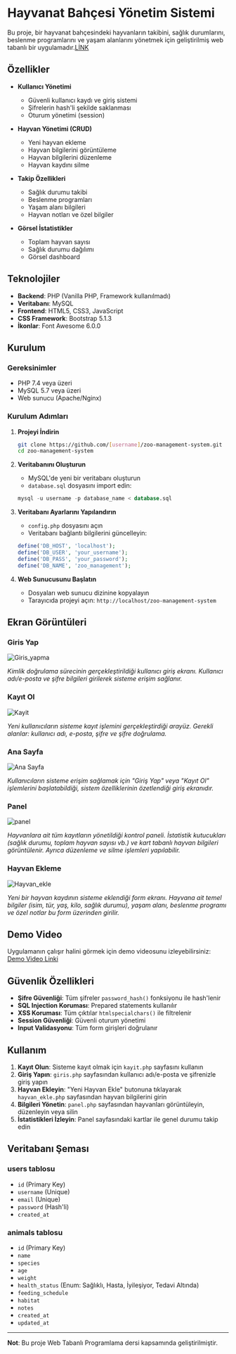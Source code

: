 # Hayvanat Bahçesi Yönetim Sistemi

Bu proje, bir hayvanat bahçesindeki hayvanların takibini, sağlık durumlarını, beslenme programlarını ve yaşam alanlarını yönetmek için geliştirilmiş web tabanlı bir uygulamadır.[LİNK](http://95.130.171.20/~st22360859037/)

## Özellikler

- **Kullanıcı Yönetimi**
  - Güvenli kullanıcı kaydı ve giriş sistemi
  - Şifrelerin hash'li şekilde saklanması
  - Oturum yönetimi (session)

- **Hayvan Yönetimi (CRUD)**
  - Yeni hayvan ekleme
  - Hayvan bilgilerini görüntüleme
  - Hayvan bilgilerini düzenleme
  - Hayvan kaydını silme

- **Takip Özellikleri**
  - Sağlık durumu takibi
  - Beslenme programları
  - Yaşam alanı bilgileri
  - Hayvan notları ve özel bilgiler

- **Görsel İstatistikler**
  - Toplam hayvan sayısı
  - Sağlık durumu dağılımı
  - Görsel dashboard

## Teknolojiler

- **Backend**: PHP (Vanilla PHP, Framework kullanılmadı)
- **Veritabanı**: MySQL
- **Frontend**: HTML5, CSS3, JavaScript
- **CSS Framework**: Bootstrap 5.1.3
- **İkonlar**: Font Awesome 6.0.0

## Kurulum

### Gereksinimler
- PHP 7.4 veya üzeri
- MySQL 5.7 veya üzeri
- Web sunucu (Apache/Nginx)

### Kurulum Adımları

1. **Projeyi İndirin**
   ```bash
   git clone https://github.com/[username]/zoo-management-system.git
   cd zoo-management-system
   ```

2. **Veritabanını Oluşturun**
   - MySQL'de yeni bir veritabanı oluşturun
   - `database.sql` dosyasını import edin:
   ```sql
   mysql -u username -p database_name < database.sql
   ```

3. **Veritabanı Ayarlarını Yapılandırın**
   - `config.php` dosyasını açın
   - Veritabanı bağlantı bilgilerini güncelleyin:
   ```php
   define('DB_HOST', 'localhost');
   define('DB_USER', 'your_username');
   define('DB_PASS', 'your_password');
   define('DB_NAME', 'zoo_management');
   ```

4. **Web Sunucusunu Başlatın**
   - Dosyaları web sunucu dizinine kopyalayın
   - Tarayıcıda projeyi açın: `http://localhost/zoo-management-system`

## Ekran Görüntüleri

### Giris Yap
![Giris_yapma](ScreenShots/giris_yapma.png) 

*Kimlik doğrulama sürecinin gerçekleştirildiği kullanıcı giriş ekranı. Kullanıcı adı/e-posta ve şifre bilgileri girilerek sisteme erişim sağlanır.*

### Kayıt Ol
![Kayit](ScreenShots/kayit_ol.png) 

*Yeni kullanıcıların sisteme kayıt işlemini gerçekleştirdiği arayüz. Gerekli alanlar: kullanıcı adı, e-posta, şifre ve şifre doğrulama.*

### Ana Sayfa
![Ana Sayfa](ScreenShots/anasayfa.png)

*Kullanıcıların sisteme erişim sağlamak için "Giriş Yap" veya "Kayıt Ol" işlemlerini başlatabildiği, sistem özelliklerinin özetlendiği giriş ekranıdır.*

### Panel
![panel](ScreenShots/panel.png)

*Hayvanlara ait tüm kayıtların yönetildiği kontrol paneli. İstatistik kutucukları (sağlık durumu, toplam hayvan sayısı vb.) ve kart tabanlı hayvan bilgileri görüntülenir. Ayrıca düzenleme ve silme işlemleri yapılabilir.*

### Hayvan Ekleme
![Hayvan_ekle](ScreenShots/hayvan_ekle.png) 

*Yeni bir hayvan kaydının sisteme eklendiği form ekranı. Hayvana ait temel bilgiler (isim, tür, yaş, kilo, sağlık durumu), yaşam alanı, beslenme programı ve özel notlar bu form üzerinden girilir.*


## Demo Video

Uygulamanın çalışır halini görmek için demo videosunu izleyebilirsiniz:
[Demo Video Linki](https://youtu.be/BIDU2iQhnhc)


## Güvenlik Özellikleri

- **Şifre Güvenliği**: Tüm şifreler `password_hash()` fonksiyonu ile hash'lenir
- **SQL Injection Koruması**: Prepared statements kullanılır
- **XSS Koruması**: Tüm çıktılar `htmlspecialchars()` ile filtrelenir
- **Session Güvenliği**: Güvenli oturum yönetimi
- **Input Validasyonu**: Tüm form girişleri doğrulanır

## Kullanım

1. **Kayıt Olun**: Sisteme kayıt olmak için `kayit.php` sayfasını kullanın
2. **Giriş Yapın**: `giris.php` sayfasından kullanıcı adı/e-posta ve şifrenizle giriş yapın
3. **Hayvan Ekleyin**: "Yeni Hayvan Ekle" butonuna tıklayarak `hayvan_ekle.php` sayfasından hayvan bilgilerini girin
4. **Bilgileri Yönetin**: `panel.php` sayfasından hayvanları görüntüleyin, düzenleyin veya silin
5. **İstatistikleri İzleyin**: Panel sayfasındaki kartlar ile genel durumu takip edin

## Veritabanı Şeması

### users tablosu
- `id` (Primary Key)
- `username` (Unique)
- `email` (Unique)
- `password` (Hash'li)
- `created_at`

### animals tablosu
- `id` (Primary Key)
- `name`
- `species`
- `age`
- `weight`
- `health_status` (Enum: Sağlıklı, Hasta, İyileşiyor, Tedavi Altında)
- `feeding_schedule`
- `habitat`
- `notes`
- `created_at`
- `updated_at`
---

**Not**: Bu proje Web Tabanlı Programlama dersi kapsamında geliştirilmiştir. 
